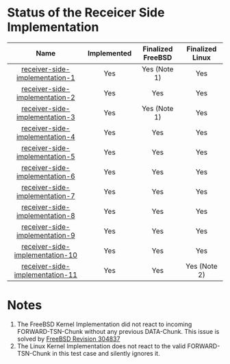 # Status of the Receicer Side Implementation 

| Name                                                                   | Implemented | Finalized FreeBSD | Finalized Linux |
|:----------------------------------------------------------------------:|:-----------:|:-----------------:|:---------------:|
| [receiver-side-implementation-1](receiver-side-implementation-1.pkt)   | Yes         | Yes (Note 1)      | Yes             |
| [receiver-side-implementation-2](receiver-side-implementation-2.pkt)   | Yes         | Yes               | Yes             |
| [receiver-side-implementation-3](receiver-side-implementation-3.pkt)   | Yes         | Yes (Note 1)      | Yes             |
| [receiver-side-implementation-4](receiver-side-implementation-4.pkt)   | Yes         | Yes               | Yes             |
| [receiver-side-implementation-5](receiver-side-implementation-5.pkt)   | Yes         | Yes               | Yes             |
| [receiver-side-implementation-6](receiver-side-implementation-6.pkt)   | Yes         | Yes               | Yes             |
| [receiver-side-implementation-7](receiver-side-implementation-7.pkt)   | Yes         | Yes               | Yes             |
| [receiver-side-implementation-8](receiver-side-implementation-8.pkt)   | Yes         | Yes               | Yes             |
| [receiver-side-implementation-9](receiver-side-implementation-9.pkt)   | Yes         | Yes               | Yes             |
| [receiver-side-implementation-10](receiver-side-implementation-10.pkt) | Yes         | Yes               | Yes             |
| [receiver-side-implementation-11](receiver-side-implementation-11.pkt) | Yes         | Yes               | Yes (Note 2)    |

# Notes
1. The FreeBSD Kernel Implementation did not react to incoming FORWARD-TSN-Chunk without any previous DATA-Chunk.
   This issue is solved by [FreeBSD Revision 304837](https://svnweb.freebsd.org/changeset/base/304837)
2. The Linux Kernel Implementation does not react to the valid FORWARD-TSN-Chunk in this test case and silently
   ignores it.
